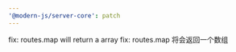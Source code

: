 ```yaml
---
'@modern-js/server-core': patch
---
```


fix: routes.map will return a array
fix: routes.map 将会返回一个数组

